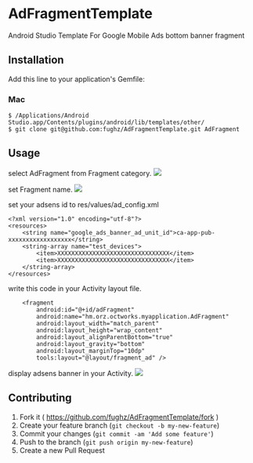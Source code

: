 # AdFragmentTemplate
Android Studio Template For Google Mobile Ads bottom banner fragment

## Installation

Add this line to your application's Gemfile:

### Mac

```
$ /Applications/Android Studio.app/Contents/plugins/android/lib/templates/other/
$ git clone git@github.com:fughz/AdFragmentTemplate.git AdFragment
```

## Usage

select AdFragment from Fragment category.
![](https://raw.githubusercontent.com/fughz/AdFragmentTemplate/master/screenshot/01.png)

set Fragment name.
![](https://raw.githubusercontent.com/fughz/AdFragmentTemplate/master/screenshot/02.png)

set your adsens id to res/values/ad_config.xml
```
<?xml version="1.0" encoding="utf-8"?>
<resources>
    <string name="google_ads_banner_ad_unit_id">ca-app-pub-xxxxxxxxxxxxxxxxxx</string>
    <string-array name="test_devices">
        <item>XXXXXXXXXXXXXXXXXXXXXXXXXXXXXXXX</item>
        <item>XXXXXXXXXXXXXXXXXXXXXXXXXXXXXXXX</item>
    </string-array>
</resources>
```

write this code in your Activity layout file.
```
    <fragment
        android:id="@+id/adFragment"
        android:name="hm.orz.octworks.myapplication.AdFragment"
        android:layout_width="match_parent"
        android:layout_height="wrap_content"
        android:layout_alignParentBottom="true"
        android:layout_gravity="bottom"
        android:layout_marginTop="10dp"
        tools:layout="@layout/fragment_ad" />
```

display adsens banner in your Activity.
![](https://raw.githubusercontent.com/fughz/AdFragmentTemplate/master/screenshot/03.png)


## Contributing

1. Fork it ( https://github.com/fughz/AdFragmentTemplate/fork )
2. Create your feature branch (`git checkout -b my-new-feature`)
3. Commit your changes (`git commit -am 'Add some feature'`)
4. Push to the branch (`git push origin my-new-feature`)
5. Create a new Pull Request
